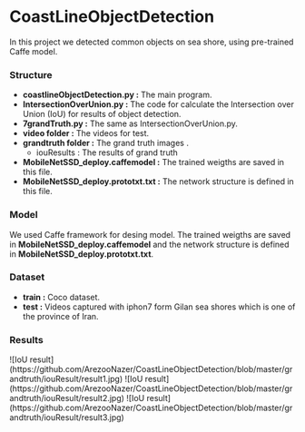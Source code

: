 # CoastLineObjectDetection

In this project we detected common objects on sea shore, using pre-trained Caffe model.

<h3>Structure</h3>
<ul>
  <li>
  <b>coastlineObjectDetection.py :</b> The main program.
  </li>
  <li>
  <b>IntersectionOverUnion.py :</b> The code for calculate the Intersection over Union (IoU) for results of object detection.
  </li>
  <li>
  <b>7grandTruth.py :</b> The same as IntersectionOverUnion.py.
  </li>
  <li>
  <b>video folder :</b> The videos for test.
  </li>
  <li>
  <b>grandtruth folder :</b> The grand truth images .
    <ul>
    <li>iouResults : The results of grand truth</li>
    </ul>
  </li>
   <li>
  <b>MobileNetSSD_deploy.caffemodel :</b> The trained weigths are saved in this file.
  </li>
   <li>
  <b>MobileNetSSD_deploy.prototxt.txt :</b> The network structure is defined in this file.
  </li>
</ul>

<h3> Model </h3>
We used Caffe framework for desing model. The trained weigths are saved in <b>MobileNetSSD_deploy.caffemodel</b> and the network structure is defined in 
<b>MobileNetSSD_deploy.prototxt.txt</b>.

<h3>Dataset</h3>
<ul>
  <li>
    <b>train :</b> Coco dataset.
  </li>
    <li>
    <b>test :</b> Videos captured with iphon7 form Gilan sea shores which is one of the province of Iran.
  </li>
 </ul>
 
 <h3>Results</h3>
 ![IoU result](https://github.com/ArezooNazer/CoastLineObjectDetection/blob/master/grandtruth/iouResult/result1.jpg)
 ![IoU result](https://github.com/ArezooNazer/CoastLineObjectDetection/blob/master/grandtruth/iouResult/result2.jpg)
 ![IoU result](https://github.com/ArezooNazer/CoastLineObjectDetection/blob/master/grandtruth/iouResult/result3.jpg)
  

